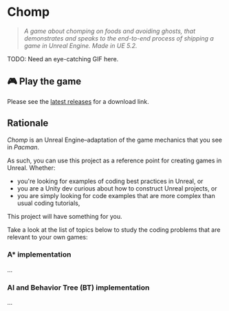 # Chomp

> *A game about chomping on foods and avoiding ghosts, that demonstrates and speaks to the end-to-end process of shipping a game in Unreal Engine. Made in UE 5.2.*

TODO: Need an eye-catching GIF here.

## 🎮 Play the game

Please see the [latest releases](https://github.com/nucleartide/Chomp/releases) for a download link.

## Rationale

*Chomp* is an Unreal Engine–adaptation of the game mechanics that you see in *Pacman*.

As such, you can use this project as a reference point for creating games in Unreal. Whether:

- you're looking for examples of coding best practices in Unreal, or
- you are a Unity dev curious about how to construct Unreal projects, or
- you are simply looking for code examples that are more complex than usual coding tutorials,

This project will have something for you.

Take a look at the list of topics below to study the coding problems that are relevant to your own games:

### A* implementation

...

### AI and Behavior Tree (BT) implementation

...
